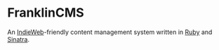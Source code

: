 # FranklinCMS

An [IndieWeb](http://indiewebcamp.com/)-friendly content management system written in [Ruby](https://www.ruby-lang.org/) and [Sinatra](http://www.sinatrarb.com/).